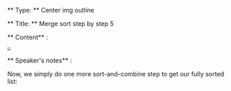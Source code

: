 ** Type: **  Center img outline

** Title: **  Merge sort step by step 5


** Content** :

   <img src="https://i.imgur.com/l04jhcp.png" style="zoom:50%;" />

** Speaker's notes** :

Now, we simply do one more sort-and-combine step to get our fully sorted list:
